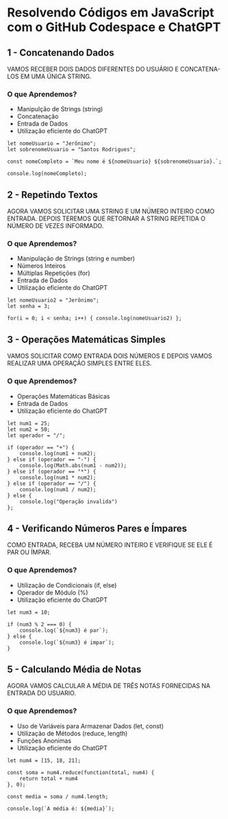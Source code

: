 # Resolvendo Códigos em JavaScript com o GitHub Codespace e ChatGPT

## 1 - Concatenando Dados
VAMOS RECEBER DOIS DADOS DIFERENTES DO USUÁRIO E CONCATENA-LOS EM UMA ÚNICA STRING.

### O que Aprendemos?
- Manipulção de Strings (string)
- Concatenação
- Entrada de Dados
- Utilização eficiente do ChatGPT

```
let nomeUsuario = "Jerônimo";
let sobrenomeUsuario = "Santos Rodrigues";
```
```
const nomeCompleto = `Meu nome é ${nomeUsuario} ${sobrenomeUsuario}.`;
```

```
console.log(nomeCompleto);
```

## 2 - Repetindo Textos
AGORA VAMOS SOLICITAR UMA STRING E UM NÚMERO INTEIRO COMO ENTRADA. DEPOIS TEREMOS QUE RETORNAR A STRING REPETIDA O NÚMERO DE VEZES INFORMADO.

### O que Aprendemos?
- Manipulação de Strings (string e number)
- Números Inteiros
- Múltiplas Repetições (for)
- Entrada de Dados
- Utilização eficiente do ChatGPT

```
let nomeUsuario2 = "Jerônimo";
let senha = 3;
```

```
for(i = 0; i < senha; i++) { console.log(nomeUsuario2) };
```

## 3 - Operações Matemáticas Simples
VAMOS SOLICITAR COMO ENTRADA DOIS NÚMEROS E DEPOIS VAMOS REALIZAR UMA OPERAÇÃO SIMPLES ENTRE ELES.

### O que Aprendemos?
- Operações Matemáticas Básicas
- Entrada de Dados
- Utilização eficiente do ChatGPT

```
let num1 = 25;
let num2 = 50;
let operador = "/";
```

```
if (operador == "+") {
    console.log(num1 + num2);
} else if (operador == "-") {
    console.log(Math.abs(num1 - num2));
} else if (operador == "*") {
    console.log(num1 * num2);
} else if (operador == "/") {
    console.log(num1 / num2);
} else {
    console.log("Operação invalida")
};
```
## 4 - Verificando Números Pares e Ímpares 
COMO ENTRADA, RECEBA UM NÚMERO INTEIRO E VERIFIQUE SE ELE É PAR OU ÍMPAR.

### O que Aprendemos?
- Utilização de Condicionais (if, else)
- Operador de Módulo (%)
- Utilização eficiente do ChatGPT

```
let num3 = 10;
```

```
if (num3 % 2 === 0) {
    console.log(`${num3} é par`);
} else {
    console.log(`${num3} é impar`);
}
```

## 5 - Calculando Média de Notas
AGORA VAMOS CALCULAR A MÉDIA DE TRÊS NOTAS FORNECIDAS NA ENTRADA DO USUARIO.

### O que Aprendemos?
- Uso de Variáveis para Armazenar Dados (let, const)
- Utilização de Métodos (reduce, length)
- Funções Anonimas
- Utilização eficiente do ChatGPT

```
let num4 = [15, 18, 21];
```

```
const soma = num4.reduce(function(total, num4) {
    return total + num4
}, 0);

const media = soma / num4.length;
```

```
console.log(`A média é: ${media}`);
```
